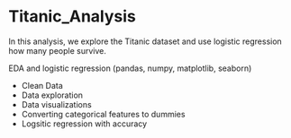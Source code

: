 # Titanic_Analysis
In this analysis, we explore the Titanic dataset and use logistic regression how many people survive.

EDA and logistic regression (pandas, numpy, matplotlib, seaborn)

- Clean Data 
- Data exploration
- Data visualizations
- Converting categorical features to dummies
- Logsitic regression with accuracy
